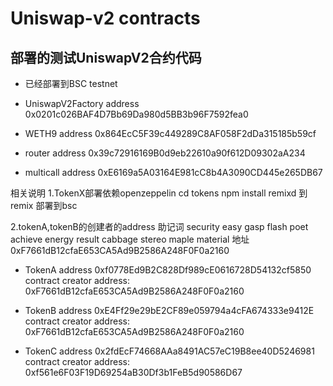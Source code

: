# Uniswap-v2 contracts

## 部署的测试UniswapV2合约代码

- 已经部署到BSC testnet

- UniswapV2Factory address
0x0201c026BAF4D7Bb69Da980d5BB3b96F7592fea0

- WETH9 address
0x864EcC5F39c449289C8AF058F2dDa315185b59cf

- router address
0x39c72916169B0d9eb22610a90f612D09302aA234

- multicall address
0xE6169a5A03164E981cC8b4A3090CD445e265DB67


相关说明
1.TokenX部署依赖openzeppelin
cd tokens
npm install
remixd
到remix 部署到bsc

2.tokenA,tokenB的创建者的address
助记词
security easy gasp flash poet achieve energy result cabbage stereo maple material
地址
0xF7661dB12cfaE653CA5Ad9B2586A248F0F0a2160

- TokenA address
0xf0778Ed9B2C828Df989cE0616728D54132cf5850
contract creator address: 0xF7661dB12cfaE653CA5Ad9B2586A248F0F0a2160

- TokenB address 
0xE4Ff29e29bE2CF89e059794a4cFA674333e9412E
contract creator address: 0xF7661dB12cfaE653CA5Ad9B2586A248F0F0a2160

- TokenC address 
0x2fdEcF74668AAa8491AC57eC19B8ee40D5246981
contract creator address: 0xf561e6F03F19D69254aB30Df3b1FeB5d90586D67
